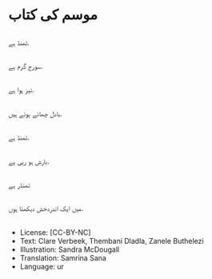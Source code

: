 # موسم کی کتاب

##
ٹھنڈ ہے.

##
سورج گرم ہے.

##
تیز ہوا ہے.

##
بادل چھائے ہوئے ہیں.

##
ٹھنڈ ہے.

##
بارش ہو رہی ہے.

##
تھنڈر ہے

##
میں ایک اندردخش دیکھتا ہوں.

##
* License: [CC-BY-NC]
* Text: Clare Verbeek, Thembani Dladla, Zanele Buthelezi
* Illustration: Sandra McDougall
* Translation: Samrina Sana
* Language: ur
